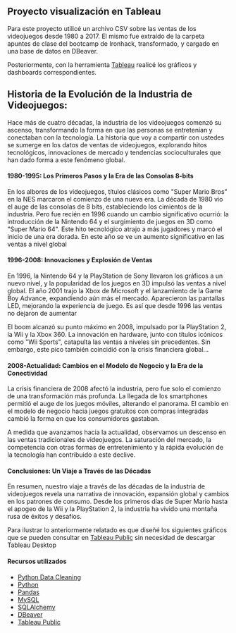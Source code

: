 ## Proyecto visualización en Tableau

Para este proyecto utilicé un archivo CSV sobre las ventas de los videojuegos desde 1980 a 2017. El mismo fue extraído de la carpeta apuntes de clase del bootcamp de Ironhack, transformado, y cargado en una base de datos en DBeaver.

Posteriormente, con la herramienta [Tableau](tableau.com) realicé los gráficos y dashboards correspondientes.

## Historia de la Evolución de la Industria de Videojuegos:

Hace más de cuatro décadas, la industria de los videojuegos comenzó su ascenso, transformando la forma en que las personas se entretenían y conectaban con la tecnología. La historia que voy a compartir con ustedes se sumerge en los datos de ventas de videojuegos, explorando hitos tecnológicos, innovaciones de mercado y tendencias socioculturales que han dado forma a este fenómeno global.

#### 1980-1995: Los Primeros Pasos y la Era de las Consolas 8-bits

En los albores de los videojuegos, títulos clásicos como "Super Mario Bros" en la NES marcaron el comienzo de una nueva era. La década de 1980 vio el auge de las consolas de 8 bits, estableciendo los cimientos de la industria. Pero fue recién en 1996 cuando un cambio significativo ocurrió: la introducción de la Nintendo 64 y el surgimiento de juegos en 3D como "Super Mario 64". Este hito tecnológico atrajo a más jugadores y marcó el inicio de una era dorada. En este año se ve un  aumento significativo en las ventas a nivel global

#### 1996-2008: Innovaciones y Explosión de Ventas

En 1996, la Nintendo 64 y la PlayStation de Sony llevaron los gráficos a un nuevo nivel, y la popularidad de los juegos en 3D impulsó las ventas a nivel global. El año 2001 trajo la Xbox de Microsoft y el lanzamiento de la Game Boy Advance, expandiendo aún más el mercado. Aparecieron las pantallas LED, mejorando la experiencia de juego. Es así que desde 1996 las ventas no dejaron de aumentar

El boom alcanzó su punto máximo en 2008, impulsado por la PlayStation 2, la Wii y la Xbox 360. La innovación en hardware, junto con títulos icónicos como "Wii Sports", catapulta las ventas a niveles sin precedentes. Sin embargo, este pico también coincidió con la crisis financiera global...

#### 2008-Actualidad: Cambios en el Modelo de Negocio y la Era de la Conectividad

La crisis financiera de 2008 afectó la industria, pero fue solo el comienzo de una transformación más profunda. La llegada de los smartphones permitió el auge de los juegos móviles, alterando el panorama. El cambio en el modelo de negocio hacia juegos gratuitos con compras integradas cambió la forma en que los consumidores gastaban.

A medida que avanzamos hacia la actualidad, observamos un descenso en las ventas tradicionales de videojuegos. La saturación del mercado, la competencia con otras formas de entretenimiento y la rápida evolución de la tecnología han contribuido a este declive.

#### Conclusiones: Un Viaje a Través de las Décadas

En resumen, nuestro viaje a través de las décadas de la industria de videojuegos revela una narrativa de innovación, expansión global y cambios en los patrones de consumo. Desde los primeros días de Super Mario hasta el apogeo de la Wii y la PlayStation 2, la industria ha vivido una montaña rusa de éxitos y desafíos.

Para ilustrar lo anteriormente relatado es que diseñé los siguientes gráficos que se pueden consultar en [Tableau Public](https://public.tableau.com/app/profile/yanina.fontana/viz/Proyectovisualizacin_16998277177090/Dashboard2) sin necesidad de descargar Tableau Desktop

#### Recursos utilizados

* [Python Data Cleaning]([https://realpython.com/python-data-cleaning-numpy-pandas/#python-data-cleaning-recap-and-resources]())
* [Python](https://docs.python.org/3/library/functions.html)
* [Pandas](https://pandas.pydata.org/docs/)
* [MySQL](https://www.mysql.com/)
* [SQLAlchemy](https://www.sqlalchemy.org/)
* [DBeaver](https://dbeaver.com/docs/dbeaver/)
* [Tableau Public](https://www.tableau.com/es-es/community/public)
